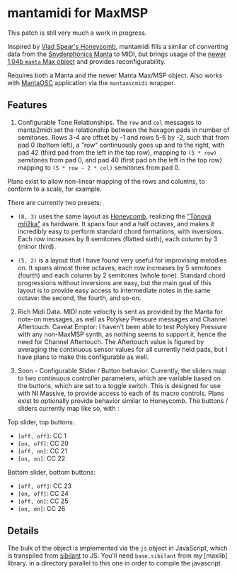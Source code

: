 # mantamidi for MaxMSP

This patch is still very much a work in progress.

Inspired by [Vlad Spear's Honeycomb][honeycomb], mantamidi fills
a similar of converting data from the [Snyderphonics Manta][manta] to
MIDI, but brings usage of the [newer 1.04b `manta` Max object][mantamax]
and provides reconfigurability.

Requires both a Manta and the newer Manta Max/MSP object.
Also works with [MantaOSC][manta-osc] application via the `mantaoscmidi` wrapper.

[honeycomb]: http://vladspears.com/post/honeycomb.html
[manta]: http://snyderphonics.com/products.htm
[mantamax]: http://snyderphonics.com/downloads.htm
[manta-osc]: http://www.genekogan.com/works/manta.html

## Features

1) Configurable Tone Relationships.  The `row` and `col` messages to
manta2midi set the relationship between the hexagon pads in number of
semitones.  Rows 3-4 are offset by -1 and rows 5-6 by -2, such that from
pad 0 (bottom left), a "row" continuously goes up and to the right, with
pad 42 (third pad from the left in the top row), mapping to `(5 * row)`
semitones from pad 0, and pad 40 (first pad on the left in the top row)
mapping to `(5 * row - 2 * col)` semitones from pad 0.

  Plans exist to allow non-linear mapping of the rows and columns, to
conform to a scale, for example.

  There are currently two presets:
  - `(8, 3)` uses the same layout as [Honeycomb][], realizing the 
    ["Tónová mřížka"][tm] as hardware.  It spans four and a half octaves,
    and makes it incredibly easy to perform standard chord formations,
    with inversions.  Each row increases by 8 semitones (flatted sixth),
    each column by 3 (minor third).

  - `(5, 2)` is a layout that I have found very useful for improvising
    melodies on.  It spans almost three octaves, each row increases by
    5 semitones (fourth) and each column by 2 semitones (whole tone).
    Standard chord progressions without inversions are easy, but the main
    goal of this layout is to provide easy access to intermediate notes in
    the same octave: the second, the fourth, and so-on.

[tm]: http://dusan.pc-slany.cz/hudba/mrizka.htm

2) Rich Midi Data.  MIDI note velocity is sent as provided by the Manta
for note-on messages, as well as Polykey Pressure messages and Channel
Aftertouch.  Caveat Emptor: I haven't been able to test Polykey Pressure
with any non-MaxMSP synth, as nothing seems to support it, hence the need
for Channel Aftertouch.  The Aftertouch value is figured by averaging the
continuous sensor values for all currently held pads, but I have plans to
make this configurable as well.

3) Soon - Configurable Slider / Button behavior.  Currently, the sliders
map to two continuous controller parameters, which are variable based on
the buttons, which are set to a toggle switch.  This is designed for use
with NI Massive, to provide access to each of its macro controls.  Plans
exist to optionally provide behavior similar to Honeycomb.  The buttons
/ sliders currently map like so, with :

  Top slider, top buttons:
  - `[off, off]`: CC 1
  - `[on, off]`:  CC 20
  - `[off, on]`:  CC 21
  - `[on, on]`:   CC 22

  Bottom slider, bottom buttons:
  - `[off, off]`: CC 23
  - `[on, off]`:  CC 24
  - `[off, on]`:  CC 25
  - `[on, on]`:   CC 26

## Details

The bulk of the object is implemented via the `js` object in JavaScript, which
is transpiled from [sibilant][] to JS. You'll need `base.sibilant` from my
[maxlib] library. in a directory parallel to this one in order to compile the
javascript.

[sibilant]: http://sibilantjs.info/
